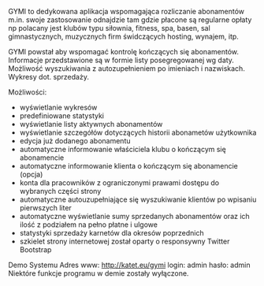 GYMI to dedykowana aplikacja wspomagająca rozliczanie abonamentów m.in. swoje zastosowanie odnajdzie tam gdzie płacone są regularne opłaty np polacany jest klubów typu siłownia, fitness, spa, basen, sal gimnastycznych, muzycznych firm świdczących hosting, wynajem, itp.

GYMI powstał aby wspomagać kontrolę kończących się abonamentów. Informacje przedstawione są w formie listy posegregowanej wg daty. Możliwość wyszukiwania z autozupełnieniem po imieniach i nazwiskach. Wykresy dot. sprzedaży.

Możliwości:
- wyświetlanie wykresów
- predefiniowane statystyki
- wyświetlanie listy aktywnych abonamentów
- wyświetlanie szczegółów dotyczących historii abonametów użytkownika
- edycja już dodanego abonamentu
- automatyczne informowanie właściciela klubu o kończącym się abonamencie
- automatyczne informowanie klienta o kończącym się abonamencie (opcja)
- konta dla pracowników z ograniczonymi prawami dostępu do wybranych części strony
- automatyczne autouzupełniające się wyszukiwanie klientów po wpisaniu pierwszych liter
- automatyczne wyświetlanie sumy sprzedanych abonamentów oraz ich ilość z podziałem na pełno płatne i ulgowe
- statystyki sprzedaży karnetów dla okresów poprzednich
- szkielet strony internetowej został oparty o responsywny Twitter Bootstrap

Demo Systemu
Adres www: http://katet.eu/gymi
login: admin
hasło: admin
Niektóre funkcje programu w demie zostały wyłączone.
